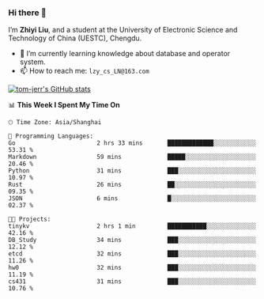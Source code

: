 ### Hi there 👋
I’m **Zhiyi Liu**, and a student at the University of Electronic Science and Technology of China (UESTC), Chengdu.
- 🌱 I’m currently learning knowledge about database and operator system.
- 📫 How to reach me: `lzy_cs_LN@163.com`
  
[![tom-jerr's GitHub stats](https://github-readme-stats.vercel.app/api?username=tom-jerr&hide=prs,stars&show_icons=true)](https://github.com/tom-jerr/github-readme-stats)





<!--
**tom-jerr/tom-jerr** is a ✨ _special_ ✨ repository because its `README.md` (this file) appears on your GitHub profile.

Here are some ideas to get you started:

- 🔭 I’m currently working on ...

- 👯 I’m looking to collaborate on ...
- 🤔 I’m looking for help with ...
- 💬 Ask me about ...
 ...
- 😄 Pronouns: ...
- ⚡ Fun fact: ...
-->

<!--START_SECTION:waka-->
📊 **This Week I Spent My Time On** 

```text
🕑︎ Time Zone: Asia/Shanghai

💬 Programming Languages: 
Go                       2 hrs 33 mins       █████████████░░░░░░░░░░░░   53.31 % 
Markdown                 59 mins             █████░░░░░░░░░░░░░░░░░░░░   20.46 % 
Python                   31 mins             ███░░░░░░░░░░░░░░░░░░░░░░   10.97 % 
Rust                     26 mins             ██░░░░░░░░░░░░░░░░░░░░░░░   09.35 % 
JSON                     6 mins              █░░░░░░░░░░░░░░░░░░░░░░░░   02.37 % 

🐱‍💻 Projects: 
tinykv                   2 hrs 1 min         ███████████░░░░░░░░░░░░░░   42.16 % 
DB_Study                 34 mins             ███░░░░░░░░░░░░░░░░░░░░░░   12.12 % 
etcd                     32 mins             ███░░░░░░░░░░░░░░░░░░░░░░   11.26 % 
hw0                      32 mins             ███░░░░░░░░░░░░░░░░░░░░░░   11.19 % 
cs431                    31 mins             ███░░░░░░░░░░░░░░░░░░░░░░   10.76 % 
```


<!--END_SECTION:waka-->

